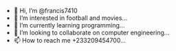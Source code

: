 - 👋 Hi, I’m @francis7410
- 👀 I’m interested in football and movies...
- 🌱 I’m currently learning programming...
- 💞️ I’m looking to collaborate on computer engineering...
- 📫 How to reach me +233209454700...

<!---
francis7410/francis7410 is a ✨ special ✨ repository because its `README.md` (this file) appears on your GitHub profile.
You can click the Preview link to take a look at your changes.
--->
